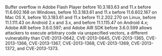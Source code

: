 Buffer overflow in Adobe Flash Player before 10.3.183.63 and 11.x before 11.6.602.168 on Windows, before 10.3.183.61 and 11.x before 11.6.602.167 on Mac OS X, before 10.3.183.61 and 11.x before 11.2.202.270 on Linux, before 11.1.111.43 on Android 2.x and 3.x, and before 11.1.115.47 on Android 4.x; Adobe AIR before 3.6.0.597; and Adobe AIR SDK before 3.6.0.599 allows attackers to execute arbitrary code via unspecified vectors, a different vulnerability than CVE-2013-0642, CVE-2013-0645, CVE-2013-1365, CVE-2013-1366, CVE-2013-1367, CVE-2013-1368, CVE-2013-1369, CVE-2013-1372, and CVE-2013-1373.